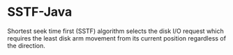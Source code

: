 # SSTF-Java

Shortest seek time first (SSTF) algorithm selects the disk I/O request which requires the least disk arm 
movement from its current position regardless of the direction.
